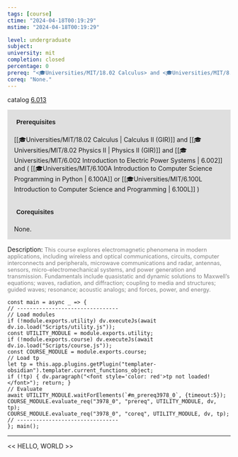 ```yaml
---
tags: [course]
ctime: "2024-04-18T00:19:29"
mstime: "2024-04-18T00:19:29"

level: undergraduate
subject: 
university: mit
completion: closed
percentage: 0
prereq: "<🎓Universities/MIT/18.02 Calculus> and <🎓Universities/MIT/8.02 Physics II> and <🎓Universities/MIT/6.002 Introduction to Electric Power Systems> and ( <🎓Universities/MIT/6.100A Introduction to Computer Science Programming in Python> or <🎓Universities/MIT/6.100L Introduction to Computer Science and Programming> )"
coreq: "None."
---
```


catalog [6.013](https://ocw.mit.edu/courses/6-013-electromagnetics-and-applications-spring-2009/)

<span style="display: block; padding: 15px; background-color: rgb(100, 100, 100, 0.2);"><font id="m_prereq3978_0" style="display: block; font-family: Arial, sans-serif; font-weight: bold; padding: 5px">Prerequisites</font><br><span id="prereq3978_0">[[🎓Universities/MIT/18.02 Calculus | Calculus II (GIR)]] and [[🎓Universities/MIT/8.02 Physics II | Physics II (GIR)]] and [[🎓Universities/MIT/6.002 Introduction to Electric Power Systems | 6.002]] and ( [[🎓Universities/MIT/6.100A Introduction to Computer Science Programming in Python | 6.100A]] or [[🎓Universities/MIT/6.100L Introduction to Computer Science and Programming | 6.100L]] )</span></span>
<span style="display: block; padding: 15px; background-color: rgb(100, 100, 100, 0.2);"><font id="m_coreq3978_0" style="display: block; font-family: Arial, sans-serif; font-weight: bold; padding: 5px">Corequisites</font><br><span id="coreq3978_0">None.</span></span>

<font style="">Description:</font>
<font style="color: grey; font-size: 0.8rem;">This course explores electromagnetic phenomena in modern applications, including wireless and optical communications, circuits, computer interconnects and peripherals, microwave communications and radar, antennas, sensors, micro-electromechanical systems, and power generation and transmission. Fundamentals include quasistatic and dynamic solutions to Maxwell’s equations; waves, radiation, and diffraction; coupling to media and structures; guided waves; resonance; acoustic analogs; and forces, power, and energy.</font>

```dataviewjs
const main = async _ => {
// --------------------------------
// Load modules
if (!module.exports.utility) dv.executeJs(await dv.io.load("Scripts/utility.js"));
const UTILITY_MODULE = module.exports.utility;
if (!module.exports.course) dv.executeJs(await dv.io.load("Scripts/course.js"));
const COURSE_MODULE = module.exports.course;
// Load tp
let tp = this.app.plugins.getPlugin("templater-obsidian").templater.current_functions_object;
if (!tp) { dv.paragraph("<font style='color: red'>tp not loaded!</font>"); return; }
// Evaluate
await UTILITY_MODULE.waitForElements(`#m_prereq3978_0`, {timeout:5});
COURSE_MODULE.evaluate_req("3978_0", "prereq", UTILITY_MODULE, dv, tp);
COURSE_MODULE.evaluate_req("3978_0", "coreq", UTILITY_MODULE, dv, tp);
// --------------------------------
}; main();
```

---

<< HELLO, WORLD >>
